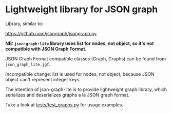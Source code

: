 Lightweight library for JSON graph 
==================================

Library, similar to:

https://github.com/jsongraph/jsongraph.py

**NB: `json-graph-lite` library uses list for nodes, not object, so it's not compatible with JSON Graph Format.**

JSON Graph Format compatible classes (Graph, Graphs) can be found from `json_graph_lite.jgf`.

Incompatible change: list is used for nodes, not object, because JSON object can't represent integer keys.

The intention of json-graph-lite is to provide lightweight graph library, which serializes
and deserializes graphs a la JSON graph format.

Take a look at [tests/test_graphs.py](tests/test_graphs.py) for usage examples.
